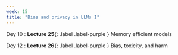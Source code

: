 ```yaml
---
week: 15
title: "Bias and privacy in LLMs I"
---
```


Dey 10
: **Lecture 25**{: .label .label-purple } Memory efficient models

Dey 12
: **Lecture 26**{: .label .label-purple } Bias, toxicity, and harm